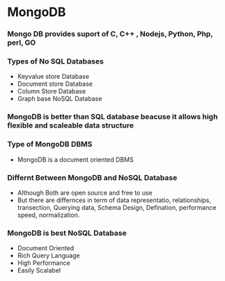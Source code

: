 # MongoDB


### Mongo DB provides suport of C, C++ , Nodejs, Python, Php, perl, GO



### Types of No SQL Databases
 - Keyvalue store Database
 - Document store Database
 - Column Store Database
 - Graph base NoSQL Database
 
 ### MongoDB is better than SQL database beacuse it allows high flexible and scaleable data structure
 
 
 ### Type of MongoDB DBMS
 - MongoDB is a document oriented DBMS
 
 ### Differnt Between MongoDB and NoSQL Database
- Although Both are open source and free to use
- But there are differnces in term of data representatio, relationships, transection, Querying data, Schema Design, Defination, performance speed, normalization.


### MongoDB is best NoSQL Database
- Document Oriented
- Rich Query Language
- High Performance 
- Easily Scalabel

 
